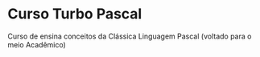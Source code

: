 # Curso Turbo Pascal
Curso de ensina conceitos da Clássica Linguagem Pascal (voltado para o meio Acadêmico)
